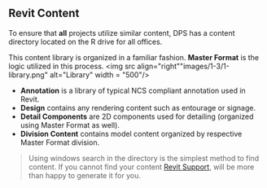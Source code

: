 ## Revit Content

To ensure that **all** projects utilize similar content, DPS has a content directory located on the R drive for all offices.

This content library is organized in a familiar fashion. **Master Format** is the logic utilized in this process.
<img src align="right""images/1-3/1-library.png" alt="Library" width = "500"/>

* **Annotation** is a library of typical NCS compliant annotation used in Revit.
* **Design** contains any rendering content such as entourage or signage.
* **Detail Components** are 2D components used for detailing (organized using Master Format as well).
* **Division Content** contains model content organized by respective Master Format division.

>Using windows search in the directory is the simplest method to find content. If you cannot find your content <a href = "1-2_revitsupport.md">Revit Support</a>, will be more than happy to generate it for you.

